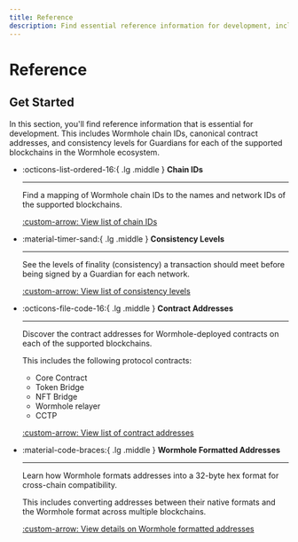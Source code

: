 ```yaml
---
title: Reference
description: Find essential reference information for development, including canonical contract addresses, Wormhole chain IDs, and consistency levels for Guardians.
---
```


# Reference

## Get Started

In this section, you'll find reference information that is essential for development. This includes Wormhole chain IDs, canonical contract addresses, and consistency levels for Guardians for each of the supported blockchains in the Wormhole ecosystem.

<div class="grid cards" markdown>

-   :octicons-list-ordered-16:{ .lg .middle } **Chain IDs**

    ---

    Find a mapping of Wormhole chain IDs to the names and network IDs of the supported blockchains.

    [:custom-arrow: View list of chain IDs](/docs/build/reference/chain-ids/)

-   :material-timer-sand:{ .lg .middle } **Consistency Levels**

    ---

    See the levels of finality (consistency) a transaction should meet before being signed by a Guardian for each network.

    [:custom-arrow: View list of consistency levels](/docs/build/reference/consistency-levels/)

-   :octicons-file-code-16:{ .lg .middle } **Contract Addresses**

    ---

    Discover the contract addresses for Wormhole-deployed contracts on each of the supported blockchains.

    This includes the following protocol contracts:

    - Core Contract
    - Token Bridge
    - NFT Bridge
    - Wormhole relayer
    - CCTP

    [:custom-arrow: View list of contract addresses](/docs/build/reference/contract-addresses/)

-   :material-code-braces:{ .lg .middle } **Wormhole Formatted Addresses**

    ---

    Learn how Wormhole formats addresses into a 32-byte hex format for cross-chain compatibility. 
    
    This includes converting addresses between their native formats and the Wormhole format across multiple blockchains.

    [:custom-arrow: View details on Wormhole formatted addresses](/docs/build/reference/wormhole-formatted-addresses/)

</div>
